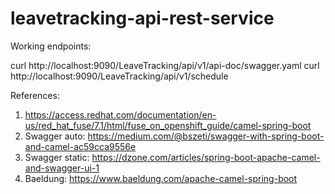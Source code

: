 # leavetracking-api-rest-service

Working endpoints:

curl http://localhost:9090/LeaveTracking/api/v1/api-doc/swagger.yaml
curl http://localhost:9090/LeaveTracking/api/v1/schedule

References:

 1. https://access.redhat.com/documentation/en-us/red_hat_fuse/7.1/html/fuse_on_openshift_guide/camel-spring-boot
 2. Swagger auto: https://medium.com/@bszeti/swagger-with-spring-boot-and-camel-ac59cca9556e
 3. Swagger static: https://dzone.com/articles/spring-boot-apache-camel-and-swagger-ui-1
 4. Baeldung: https://www.baeldung.com/apache-camel-spring-boot

